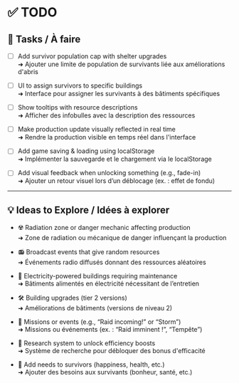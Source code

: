 # ✅ TODO

## 🔧 Tasks / À faire

- [ ] Add survivor population cap with shelter upgrades  
      ➜ Ajouter une limite de population de survivants liée aux améliorations d'abris

- [ ] UI to assign survivors to specific buildings  
      ➜ Interface pour assigner les survivants à des bâtiments spécifiques

- [ ] Show tooltips with resource descriptions  
      ➜ Afficher des infobulles avec la description des ressources

- [ ] Make production update visually reflected in real time  
      ➜ Rendre la production visible en temps réel dans l'interface

- [ ] Add game saving & loading using localStorage  
      ➜ Implémenter la sauvegarde et le chargement via le localStorage

- [ ] Add visual feedback when unlocking something (e.g., fade-in)  
      ➜ Ajouter un retour visuel lors d’un déblocage (ex. : effet de fondu)

---

## 💡 Ideas to Explore / Idées à explorer

- ☢️ Radiation zone or danger mechanic affecting production  
      ➜ Zone de radiation ou mécanique de danger influençant la production

- 📻 Broadcast events that give random resources  
      ➜ Événements radio diffusés donnant des ressources aléatoires

- 🔋 Electricity-powered buildings requiring maintenance  
      ➜ Bâtiments alimentés en électricité nécessitant de l’entretien

- 🛠️ Building upgrades (tier 2 versions)  
      ➜ Améliorations de bâtiments (versions de niveau 2)

- 🎯 Missions or events (e.g., “Raid incoming!” or “Storm”)  
      ➜ Missions ou événements (ex. : “Raid imminent !”, “Tempête”)

- 🧪 Research system to unlock efficiency boosts  
      ➜ Système de recherche pour débloquer des bonus d'efficacité

- 🧍 Add needs to survivors (happiness, health, etc.)  
      ➜ Ajouter des besoins aux survivants (bonheur, santé, etc.)